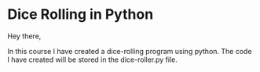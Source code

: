 # Dice Rolling in Python

Hey there, 

In this course I have created a dice-rolling program using python. The code I have created will be stored in the dice-roller.py file. 

